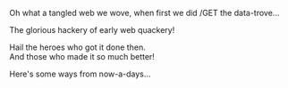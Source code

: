 Oh what a tangled web we wove, when first we did /GET the data-trove...  

The glorious hackery of early web quackery!  

Hail the heroes who got it done then.  
And those who made it so much better!    

Here's some ways from now-a-days...
